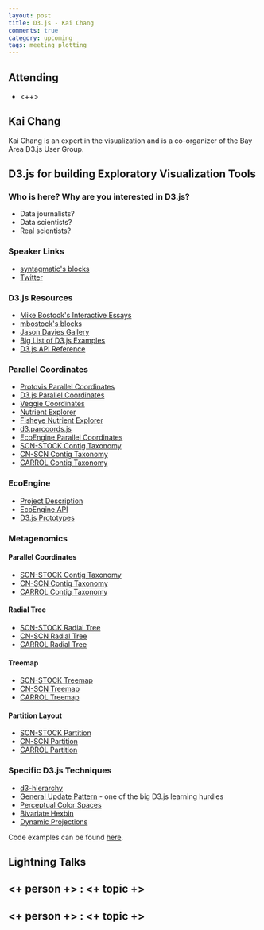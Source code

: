 ```yaml
---
layout: post
title: D3.js - Kai Chang
comments: true
category: upcoming
tags: meeting plotting
---
```



## Attending

- <++>


## Kai Chang

Kai Chang is an expert in the visualization and
is a co-organizer of the Bay Area D3.js User Group.

## D3.js for building Exploratory Visualization Tools

### Who is here? Why are you interested in D3.js?

* Data journalists?
* Data scientists?
* Real scientists?

### Speaker Links

* [syntagmatic's blocks](http://bl.ocks.org/syntagmatic)
* [Twitter](https://twitter.com/syntagmatic)

### D3.js Resources

* [Mike Bostock's Interactive Essays](http://bost.ocks.org/mike/)
* [mbostock's blocks](http://bl.ocks.org/mbostock)
* [Jason Davies Gallery](https://www.jasondavies.com/)
* [Big List of D3.js Examples](http://christopheviau.com/d3list/)
* [D3.js API Reference](https://github.com/mbostock/d3/wiki/API-Reference)

### Parallel Coordinates

* [Protovis Parallel Coordinates](https://mbostock.github.io/protovis/ex/cars.html)
* [D3.js Parallel Coordinates](http://bl.ocks.org/mbostock/1341021)
* [Veggie Coordinates](http://exposedata.com/parallel/)
* [Nutrient Explorer](http://bl.ocks.org/syntagmatic/raw/3150059/)
* [Fisheye Nutrient Explorer](http://bl.ocks.org/syntagmatic/raw/3290392/)
* [d3.parcoords.js](http://syntagmatic.github.io/parallel-coordinates/)
* [EcoEngine Parallel Coordinates](http://bl.ocks.org/syntagmatic/42d5b54c5cfe002e7dd8)
* [SCN-STOCK Contig Taxonomy](http://stamen.github.io/metag/taxonomy/parcoords.html)
* [CN-SCN Contig Taxonomy](http://stamen.github.io/metag/taxonomy/parcoords-CN-SCN.html)
* [CARROL Contig Taxonomy](http://stamen.github.io/metag/taxonomy/parcoords-carrol.html)

### EcoEngine

* [Project Description](http://globalchange.berkeley.edu/ecoinformatics-engine)
* [EcoEngine API](https://ecoengine.berkeley.edu/)
* [D3.js Prototypes](https://github.com/stamen/ecoengine#prototypes)


### Metagenomics

#### Parallel Coordinates

* [SCN-STOCK Contig Taxonomy](http://stamen.github.io/metag/taxonomy/parcoords.html)
* [CN-SCN Contig Taxonomy](http://stamen.github.io/metag/taxonomy/parcoords-CN-SCN.html)
* [CARROL Contig Taxonomy](http://stamen.github.io/metag/taxonomy/parcoords-carrol.html)

#### Radial Tree
* [SCN-STOCK Radial Tree](http://stamen.github.io/metag/taxonomy/radial-tree.html)
* [CN-SCN Radial Tree](http://stamen.github.io/metag/taxonomy/radial-tree-CN-SCN.html)
* [CARROL Radial Tree](http://stamen.github.io/metag/taxonomy/radial-tree-carrol.html)

#### Treemap
* [SCN-STOCK Treemap](http://stamen.github.io/metag/taxonomy/treemap.html)
* [CN-SCN Treemap](http://stamen.github.io/metag/taxonomy/treemap-CN-SCN.html)
* [CARROL Treemap](http://stamen.github.io/metag/taxonomy/treemap-carrol.html)

#### Partition Layout
* [SCN-STOCK Partition](http://stamen.github.io/metag/taxonomy/partition.html)
* [CN-SCN Partition](http://stamen.github.io/metag/taxonomy/partition-CN-SCN.html)
* [CARROL Partition](http://stamen.github.io/metag/taxonomy/partition-carrol.html)

### Specific D3.js Techniques

* [d3-hierarchy](https://github.com/d3/d3-hierarchy)
* [General Update Pattern](http://bl.ocks.org/mbostock/3808218) - one of the big D3.js learning hurdles
* [Perceptual Color Spaces](http://bl.ocks.org/mbostock/3014589)
* [Bivariate Hexbin](http://bl.ocks.org/mbostock/4330486)
* [Dynamic Projections](http://bl.ocks.org/mbostock/3711652)


Code examples can be found [here][code].

## Lightning Talks 

## <+ person +> : <+ topic +>

## <+ person +> : <+ topic +>


[code]: https://github.com/thehackerwithin/berkeley/tree/master/topic "Code Examples" 
